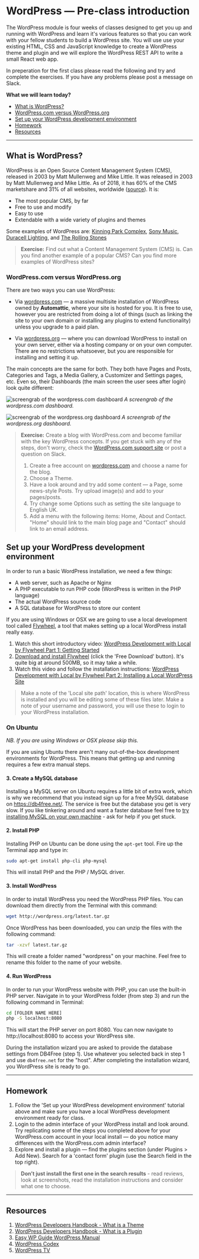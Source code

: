 # WordPress — Pre-class introduction

The WordPress module is four weeks of classes designed to get you up and running with WordPress and learn it's various features so that you can work with your fellow students to build a WordPress site. You will use use your existing HTML, CSS and JavaScript knowledge to create a WordPress theme and plugin and we will explore the WordPress REST API to write a small React web app. 

In preperation for the first class please read the following and try and complete the exercises. If you have any problems please post a message on Slack.

**What we will learn today?**
- [What is WordPress?](#what-is-wordpress)
- [WordPress.com versus WordPress.org](#wordpresscom-versus-wordpressorg)
- [Set up your WordPress development environment](#set-up-your-wordpress-development-environment)
- [Homework](#homework)
- [Resources](#resources)

---

## What is WordPress?

WordPress is an Open Source Content Management System (CMS), released in 2003 by Matt Mullenweg and Mike Little. It was released in 2003 by Matt Mullenweg and Mike Little. As of 2018, it has 60% of the CMS marketshare and 31% of all websites, worldwide ([source](https://kinsta.com/wordpress-market-share/)). It is:

* The most popular CMS, by far
* Free to use and modify
* Easy to use
* Extendable with a wide variety of plugins and themes

Some examples of WordPress are: [Kinning Park Complex](http://www.kinningparkcomplex.org/), [Sony Music](https://www.sonymusic.com/), [Duracell Lighting](http://www.duracelllighting.com/), and [The Rolling Stones](http://www.rollingstones.com/)

> **Exercise:** Find out what a Content Management System (CMS) is. Can you find another example of a popular CMS? Can you find more examples of WordPress sites?

### WordPress.com versus WordPress.org

There are two ways you can use WordPress:

* Via [wordpress.com](https://wordpress.com/) — a massive multisite installation of WordPress owned by **Automattic**, where your site is hosted for you. It is free to use, however you are restricted from doing a lot of things (such as linking the site to your own domain or installing any plugins to extend functionality) unless you upgrade to a paid plan. 

* Via [wordpress.org](https://wordpress.org/) — where you can download WordPress to install on your own server, either via a hosting company or on your own computer. There are no restrictions whatsoever, but you are responsible for installing and setting it up.

The main concepts are the same for both. They both have Pages and Posts, Categories and Tags, a Media Gallery, a Customizer and Settings pages, etc. Even so, their Dashboards (the main screen the user sees after login) look quite different:

![screengrab of the wordpress.com dashboard](assets/lesson0/wp.com-dashboard.png)
_A screengrab of the wordpress.com dashboard._

![screengrab of the wordpress.org dashboard](assets/lesson0/wp.org-dashboard.png)
_A screengrab of the wordpress.org dashboard._

> **Exercise:** Create a blog with WordPress.com and become familiar with the key WordPress concepts. If you get stuck with any of the steps, don't worry, check the [WordPress.com support site](https://en.support.wordpress.com/) or post a question on Slack.
> 1.  Create a free account on [wordpress.com](https://wordpress.com/) and choose a name for the blog.
> 2.  Choose a Theme.
> 3.  Have a look around and try add some content — a Page, some news-style Posts. Try upload image(s) and add to your pages/posts.
> 4.  Try change some Options such as setting the site language to English UK.
> 5.  Add a menu with the following items: Home, About and Contact. "Home" should link to the main blog page and "Contact" should link to an email address.

## Set up your WordPress development environment

In order to run a basic WordPress installation, we need a few things:

- A web server, such as Apache or Nginx
- A PHP executable to run PHP code (WordPress is written in the PHP language)
- The actual WordPress source code
- A SQL database for WordPress to store our content

If you are using Windows or OSX we are going to use a local development tool called [Flywheel](https://getflywheel.com/), a tool that makes setting up a local WordPress install really easy.

1. Watch this short introductory video: [WordPress Development with Local by Flywheel Part 1: Getting Started](https://www.youtube.com/watch?time_continue=5&v=reOE5btJ4L0)
2. [Download and install Flywheel](https://local.getflywheel.com/) (click the 'Free Download' button). It's quite big at around 500MB, so it may take a while.
3. Watch this video and follow the installation instructions: [WordPress Development with Local by Flywheel Part 2: Installing a Local WordPress Site](https://www.youtube.com/watch?v=No8AGfNvUII)

> Make a note of the 'Local site path' location, this is where WordPress is installed and you will be editing some of these files later.
> Make a note of your username and password, you will use these to login to your WordPress installation.

### On Ubuntu
_NB. If you are using Windows or OSX please skip this._

If you are using Ubuntu there aren't many out-of-the-box development environments for WordPress. This means that getting up and running requires a few extra manual steps.

#### 3. Create a MySQL database
Installing a MySQL server on Ubuntu requires a little bit of extra work, which is why we recommend that you instead sign up for a free MySQL database on https://db4free.net/. The service is free but the database you get is very slow. If you like tinkering around and want a faster database feel free to [try installing MySQL on your own machine](https://www.digitalocean.com/community/tutorials/how-to-install-mysql-on-ubuntu-18-04) - ask for help if you get stuck.

#### 2. Install PHP
Installing PHP on Ubuntu can be done using the `apt-get` tool. Fire up the Terminal app and type in:
```bash
sudo apt-get install php-cli php-mysql
```

This will install PHP and the PHP / MySQL driver.

#### 3. Install WordPress
In order to install WordPress you need the WordPress PHP files. You can download them directly from the Terminal with this command:

```bash
wget http://wordpress.org/latest.tar.gz
```

Once WordPress has been downloaded, you can unzip the files with the following command:

```bash
tar -xzvf latest.tar.gz
```

This will create a folder named "wordpress" on your machine. Feel free to rename this folder to the name of your website.

#### 4. Run WordPress
In order to run your WordPress website with PHP, you can use the built-in PHP server. Navigate in to your WordPress folder (from step 3) and run the following command in Terminal:

```bash
cd [FOLDER NAME HERE]
php -S localhost:8080
```

This will start the PHP server on port 8080. You can now navigate to http://localhost:8080 to access your WordPress site.

During the installation wizard you are asked to provide the database settings from DB4Free (step 1). Use whatever you selected back in step 1 and use `db4free.net` for the "host". After completing the installation wizard, you WordPress site is ready to go.

---

## Homework

1. Follow the 'Set up your WordPress development environment' tutorial above and make sure you have a local WordPress development environment ready for class.
2. Login to the admin interface of your WordPress install and look around. Try replicating some of the steps you completed above for your WordPress.com account in your local install — do you notice many differences with the WordPress.com admin interface?
3. Explore and install a plugin — find the plugins section (under Plugins > Add New). Search for a 'contact form' plugin (use the Search field in the top right).
> **Don’t just install the first one in the search results** - read reviews, look at screenshots, read the installation instructions and consider what one to choose.

---

## Resources

1. [WordPress Developers Handbook - What is a Theme](https://developer.wordpress.org/themes/getting-started/what-is-a-theme/)
2. [WordPress Developers Handbook - What is a Plugin](https://developer.wordpress.org/plugins/intro/what-is-a-plugin/)
3. [Easy WP Guide WordPress Manual](https://easywpguide.com/)
4. [WordPress Codex](https://codex.wordpress.org)
5. [WordPress TV](https://wordpress.tv)
